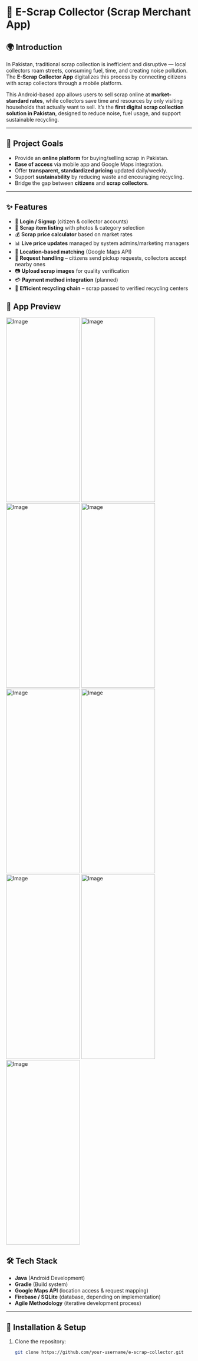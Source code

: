 # 📱 E-Scrap Collector (Scrap Merchant App)

## 🌍 Introduction
In Pakistan, traditional scrap collection is inefficient and disruptive — local collectors roam streets, consuming fuel, time, and creating noise pollution. The **E-Scrap Collector App** digitalizes this process by connecting citizens with scrap collectors through a mobile platform.  

This Android-based app allows users to sell scrap online at **market-standard rates**, while collectors save time and resources by only visiting households that actually want to sell. It’s the **first digital scrap collection solution in Pakistan**, designed to reduce noise, fuel usage, and support sustainable recycling.  

---

## 🎯 Project Goals
- Provide an **online platform** for buying/selling scrap in Pakistan.  
- **Ease of access** via mobile app and Google Maps integration.  
- Offer **transparent, standardized pricing** updated daily/weekly.  
- Support **sustainability** by reducing waste and encouraging recycling.  
- Bridge the gap between **citizens** and **scrap collectors**.  

---

## ✨ Features
- 🔑 **Login / Signup** (citizen & collector accounts)  
- 🧾 **Scrap item listing** with photos & category selection  
- 💰 **Scrap price calculator** based on market rates  
- 📊 **Live price updates** managed by system admins/marketing managers  
- 📍 **Location-based matching** (Google Maps API)  
- 🚚 **Request handling** – citizens send pickup requests, collectors accept nearby ones  
- 📷 **Upload scrap images** for quality verification  
- 💳 **Payment method integration** (planned)  
- 🔄 **Efficient recycling chain** – scrap passed to verified recycling centers
    
## 📱 App Preview
<img width="200" height="500" alt="Image" src="https://github.com/user-attachments/assets/19315ea2-1c3f-4e69-8d9c-b08d09147b2e" />
<img width="200" height="500" alt="Image" src="https://github.com/user-attachments/assets/7442f996-2f1f-4377-8ddb-3eec831353c4" />
<img width="200" height="500" alt="Image" src="https://github.com/user-attachments/assets/d4eba114-06a9-44f8-b388-44fbdf64812d" />
<img width="200" height="500" alt="Image" src="https://github.com/user-attachments/assets/73d0bd46-ef77-4c21-9415-7800273b9c92" />
<img width="200" height="500" alt="Image" src="https://github.com/user-attachments/assets/6bc2a2a8-e4e9-4e1d-a25b-373c0b9508bc" />
<img width="200" height="500" alt="Image" src="https://github.com/user-attachments/assets/6d13505a-169b-453d-96c2-164f08459b6b" />
<img width="200" height="500" alt="Image" src="https://github.com/user-attachments/assets/44f8f8de-46f2-4174-b1bb-20092207caff" />
<img width="200" height="500" alt="Image" src="https://github.com/user-attachments/assets/fc743595-8998-4791-a417-27b5fc58b0d4" />
<img width="200" height="500" alt="Image" src="https://github.com/user-attachments/assets/0be52238-0bbd-45f5-9317-971acf1cfe04" />




## 🛠️ Tech Stack
- **Java** (Android Development)  
- **Gradle** (Build system)  
- **Google Maps API** (location access & request mapping)  
- **Firebase / SQLite** (database, depending on implementation)  
- **Agile Methodology** (iterative development process)  

---

## 🚀 Installation & Setup
1. Clone the repository:
   ```bash
   git clone https://github.com/your-username/e-scrap-collector.git

